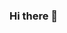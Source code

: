 ### Hi there 👋

<!--
**sudarshankakde/sudarshankakde** is a ✨ _special_ ✨ repository because its `README.md` (this file) appears on your GitHub profile.

Here are some ideas to get you started:

- 🔭 I’m currently working on Capstone projects
- 🌱 I’m currently learning Django,React js
- 👯 I’m looking to collaborate on front-end devlopment
- 🤔 I’m looking for help with dackend devlopment
- 📫 How to reach me: @sudarshan_kakde_ (instagram)
-->
